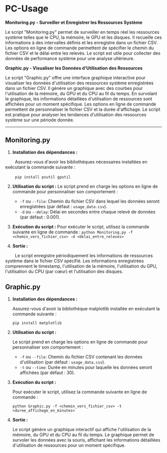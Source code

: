 # PC-Usage

**Monitoring.py - Surveiller et Enregistrer les Ressources Système**

Le script "Monitoring.py" permet de surveiller en temps réel les ressources système telles que le CPU, la mémoire, le GPU et les disques. Il recueille ces informations à des intervalles définis et les enregistre dans un fichier CSV. Les options en ligne de commande permettent de spécifier le chemin du fichier CSV et le délai entre les relevés. Le script est utile pour collecter des données de performance système pour une analyse ultérieure.

**Graphic.py - Visualiser les Données d'Utilisation des Ressources**

Le script "Graphic.py" offre une interface graphique interactive pour visualiser les données d'utilisation des ressources système enregistrées dans un fichier CSV. Il génère un graphique avec des courbes pour l'utilisation de la mémoire, du GPU et du CPU au fil du temps. En survolant le graphique, les informations détaillées d'utilisation de ressources sont affichées pour un moment spécifique. Les options en ligne de commande permettent de personnaliser le fichier CSV et la durée d'affichage. Le script est pratique pour analyser les tendances d'utilisation des ressources système sur une période donnée.

---- 

## Monitoring.py

1) **Installation des dépendances :** 

        Assurez-vous d'avoir les bibliothèques nécessaires installées en exécutant la commande suivante :

        `pip install psutil gputil`

2) **Utilisation du script :** 
   Le script prend en charge les options en ligne de commande pour personnaliser son comportement :
   
   * `-f` ou `--file`: Chemin du fichier CSV dans lequel les données seront enregistrées (par défaut : `usage_data.csv`).
   * `-d` ou `--delay`: Délai en secondes entre chaque relevé de données (par défaut : 0.001).

3) **Exécution du script :**
   Pour exécuter le script, utilisez la commande suivante en ligne de commande :
   `python Monitoring.py -f <chemin_vers_fichier_csv> -d <delai_entre_releves>`

4) **Sortie :**

        Le script enregistre périodiquement les informations de ressources système dans le fichier CSV spécifié. Les informations enregistrées comprennent le timestamp, l'utilisation de la mémoire, l'utilisation du GPU, l'utilisation du CPU (par cœur) et l'utilisation des disques.



## **Graphic.py**

1) **Installation des dépendances :**
   
   Assurez-vous d'avoir la bibliothèque matplotlib installée en exécutant la commande suivante :
   
   `pip install matplotlib`

2) **Utilisation du script :**
   
   Le script prend en charge les options en ligne de commande pour personnaliser son comportement :
   
   * `-f` ou `--file`: Chemin du fichier CSV contenant les données d'utilisation (par défaut : `usage_data.csv`).
   * `-t` ou `--time`: Durée en minutes pour laquelle les données seront affichées (par défaut : 30).

3) **Exécution du script :**
   
   Pour exécuter le script, utilisez la commande suivante en ligne de commande :
   
   `python Graphic.py -f <chemin_vers_fichier_csv> -t <duree_affichage_en_minutes>`

4) **Sortie :**
   
   Le script génère un graphique interactif qui affiche l'utilisation de la mémoire, du GPU et du CPU au fil du temps. Le graphique permet de survoler les données avec la souris, affichant les informations détaillées d'utilisation de ressources pour un moment spécifique.

    
